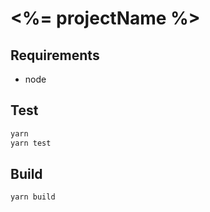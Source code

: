 # <%= projectName %>

## Requirements

* node

## Test

```bash
yarn
yarn test
```

## Build

```bash
yarn build
```
